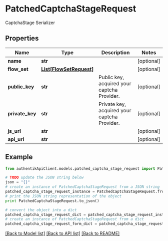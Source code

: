 # PatchedCaptchaStageRequest

CaptchaStage Serializer

## Properties
Name | Type | Description | Notes
------------ | ------------- | ------------- | -------------
**name** | **str** |  | [optional] 
**flow_set** | [**List[FlowSetRequest]**](FlowSetRequest.md) |  | [optional] 
**public_key** | **str** | Public key, acquired your captcha Provider. | [optional] 
**private_key** | **str** | Private key, acquired your captcha Provider. | [optional] 
**js_url** | **str** |  | [optional] 
**api_url** | **str** |  | [optional] 

## Example

```python
from authentikApiClient.models.patched_captcha_stage_request import PatchedCaptchaStageRequest

# TODO update the JSON string below
json = "{}"
# create an instance of PatchedCaptchaStageRequest from a JSON string
patched_captcha_stage_request_instance = PatchedCaptchaStageRequest.from_json(json)
# print the JSON string representation of the object
print PatchedCaptchaStageRequest.to_json()

# convert the object into a dict
patched_captcha_stage_request_dict = patched_captcha_stage_request_instance.to_dict()
# create an instance of PatchedCaptchaStageRequest from a dict
patched_captcha_stage_request_form_dict = patched_captcha_stage_request.from_dict(patched_captcha_stage_request_dict)
```
[[Back to Model list]](../README.md#documentation-for-models) [[Back to API list]](../README.md#documentation-for-api-endpoints) [[Back to README]](../README.md)


